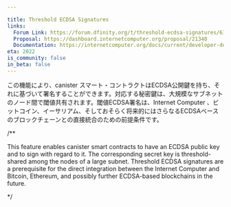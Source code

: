 ```yaml
---

title: Threshold ECDSA Signatures
links:
  Forum Link: https://forum.dfinity.org/t/threshold-ecdsa-signatures/6152
  Proposal: https://dashboard.internetcomputer.org/proposal/21340
  Documentation: https://internetcomputer.org/docs/current/developer-docs/integrations/t-ecdsa/
eta: 2022
is_community: false
in_beta: false
---
```

この機能により、canister スマート・コントラクトはECDSA公開鍵を持ち、それに基づいて署名することができます。対応する秘密鍵は、大規模なサブネットのノード間で閾値共有されます。閾値ECDSA署名は、Internet Computer 、ビットコイン、イーサリアム、そしておそらく将来的にはさらなるECDSAベースのブロックチェーンとの直接統合のための前提条件です。

/**


This feature enables canister smart contracts to have an ECDSA public key and to sign with regard to it. The corresponding secret key is threshold-shared among the nodes of a large subnet. Threshold ECDSA signatures are a prerequisite for the direct integration between the Internet Computer and Bitcoin, Ethereum, and possibly further ECDSA-based blockchains in the future.

*/